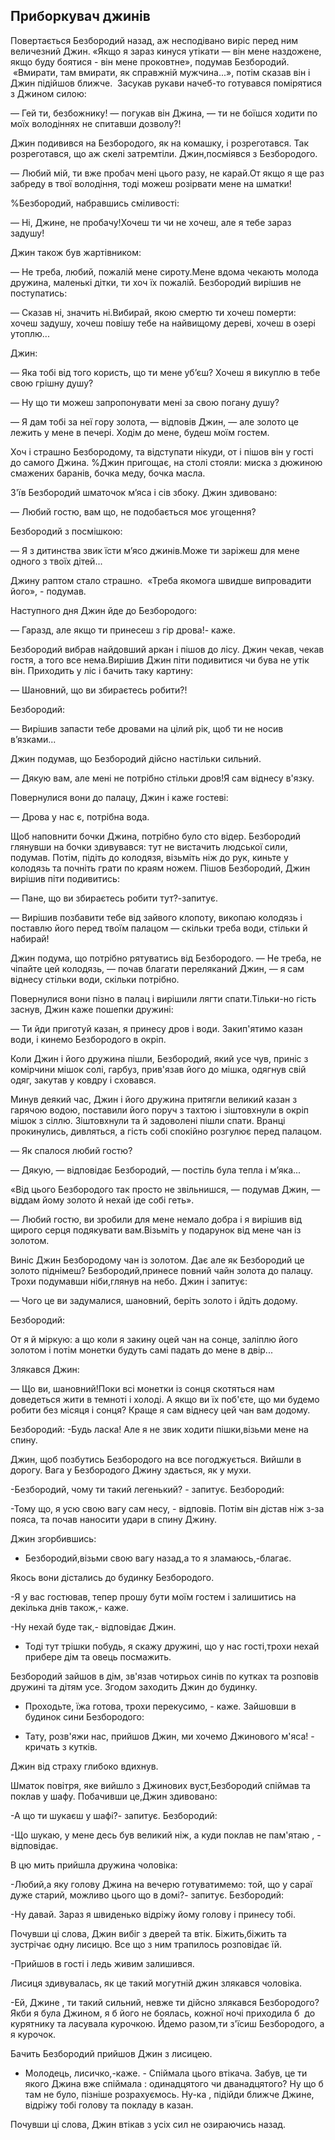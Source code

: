 ## Приборкувач джинів

Повертається Безбородий назад, аж несподівано виріс перед ним величезний Джин.
«Якщо я зараз кинуся утікати — він мене наздожене, якщо буду боятися - він мене проковтне», подумав Безбородий.
 «Вмирати, там вмирати, як справжній мужчина...», потім сказав він і Джин підійшов ближче.
 Засукав рукави начеб-то готувався помірятися з Джином силою:

— Гей ти, безбожнику! — погукав він Джина, — ти не боїшся ходити по моїх володіннях не спитавши дозволу?!

Джин подивився на Безбородого, як на комашку, і розреготався.
Так розреготався, що аж скелі затремтіли.
Джин,посміявся з Безбородого.

— Любий мій, ти вже пробач мені цього разу, не карай.От якщо я ще раз забреду в твої володіння, тоді можеш розірвати мене на шматки!

%Безбородий, набравшись сміливості:

— Ні, Джине, не пробачу!Хочеш ти чи не хочеш, але я тебе зараз задушу!

Джин також був жартівником:

— Не треба, любий, пожалій мене сироту.Мене вдома чекають молода дружина, маленькі дітки, ти хоч їх пожалій.
Безбородий вирішив не поступатись:

— Сказав ні, значить ні.Вибирай, якою смертю ти хочеш померти: хочеш задушу, хочеш повішу тебе на найвищому дереві, хочеш в озері утоплю...

Джин:

— Яка тобі від того користь, що ти мене уб’єш?
Хочеш я викуплю в тебе свою грішну душу?

— Ну що ти можеш запропонувати мені за свою погану душу?  

— Я дам тобі за неї гору золота, — відповів Джин, — але золото це лежить у мене в печері.
Ходім до мене, будеш моїм гостем.

Хоч і страшно Безбородому, та відступати нікуди, от і пішов він у гості до самого Джина.
%Джин пригощає, на столі стояли: миска з дюжиною смажених баранів, бочка меду, бочка масла.

З'їв Безбородий шматочок м’яса і сів збоку.
Джин здивовано:

— Любий гостю, вам що, не подобається моє угощення?

Безбородий з посмішкою:

— Я з дитинства звик їсти м’ясо джинів.Може ти заріжеш для мене одного з твоїх дітей...

Джину раптом стало страшно.
 «Треба якомога швидше випровадити його», - подумав.

Наступного дня Джин йде до Безбородого:

— Гаразд, але якщо ти принесеш з гір дрова!- каже.

Безбородий вибрав найдовший аркан і пішов до лісу.
Джин чекав, чекав гостя, а того все нема.Вирішив Джин піти подивитися чи бува не утік він.
Приходить у ліс і бачить таку картину:

— Шановний, що ви збираєтесь робити?!

Безбородий:

— Вирішив запасти тебе дровами на цілий рік, щоб ти не носив в’язками...

Джин подумав, що Безбородий дійсно настільки сильний.

— Дякую вам, але мені не потрібно стільки дров!Я сам віднесу в'язку.

Повернулися вони до палацу, Джин і каже гостеві:

— Дрова у нас є, потрібна вода.

Щоб наповнити бочки Джина, потрібно було сто відер.
Безбородий глянувши на бочки здивувався: тут не вистачить людської сили, подумав.
Потім, підіть до колодязя, візьміть ніж до рук, киньте у колодязь та почніть грати по краям ножем.
Пішов Безбородий, Джин вирішив піти подивитись:

— Пане, що ви збираєтесь робити тут?-запитує.

— Вирішив позбавити тебе від зайвого клопоту, викопаю колодязь і поставлю його перед твоїм палацом — скільки треба води, стільки й набирай!

Джин подума, що потрібно рятуватись від Безбородого.
— Не треба, не чіпайте цей колодязь, — почав благати переляканий Джин, — я сам віднесу стільки води, скільки потрібно.

Повернулися вони пізно в палац і вирішили лягти спати.Тільки-но гість заснув, Джин каже пошепки дружині:

— Ти йди приготуй казан, я принесу дров і води.
Закип'ятимо казан води, і кинемо Безбородого в окріп.

Коли Джин і його дружина пішли, Безбородий, який усе чув, приніс з комірчини мішок солі, гарбуз, прив'язав його до мішка, одягнув свій одяг, закутав у ковдру і сховався.

Минув деякий час, Джин і його дружина притягли великий казан з гарячою водою, поставили його поруч з тахтою і зіштовхнули в окріп мішок з сіллю.
Зіштовхнули та й задоволені пішли спати.
Вранці прокинулись, дивляться, а гість собі спокійно розгулює перед палацом.

— Як спалося любий гостю?

— Дякую, — відповідає Безбородий, — постіль була тепла і м’яка...

«Від цього Безбородого так просто не звільнишся, — подумав Джин, — віддам йому золото й нехай іде собі геть».

— Любий гостю, ви зробили для мене немало добра і я вирішив від щирого серця подякувати вам.Візьміть у подарунок від мене чан із золотом.

Виніс Джин Безбородому чан із золотом.
Дає але як Безбородий це золото піднімеш?
Безбородий,принесе повний чайн золота до палацу.
Трохи подумавши ніби,глянув на небо.
Джин і запитує:

— Чого це ви задумалися, шановний, беріть золото і йдіть додому.

Безбородий:

От я й міркую: а що коли я закину оцей чан на сонце, заліплю його золотом і потім монетки будуть самі падать до мене в двір...

Злякався Джин:

— Що ви, шановний!Поки всі монетки із сонця скотяться нам доведеться жити в темноті і холоді.
А якщо ви їх поб'єте, що ми будемо робити без місяця і сонця?
Краще я сам віднесу цей чан вам додому.

Безбородий:
-Будь ласка! Але я не звик ходити пішки,візьми мене на спину.

Джин, щоб позбутись Безбородого на все погоджується.
Вийшли в дорогу.
Вага у Безбородого Джину здається, як у мухи.

-Безбородий, чому ти такий легенький? - запитує.
Безбородий:

-Тому що, я усю свою вагу сам несу, - відповів.
Потім він дістав ніж з-за пояса, та почав наносити удари в спину Джину.

Джин згорбившись:

- Безбородий,візьми свою вагу назад,а то я зламаюсь,-благає.

Якось вони дістались до будинку Безбородого.

-Я у вас гостював, тепер прошу бути моїм гостем і залишитись на декілька днів також,- каже.

-Ну нехай буде так,- відповідає Джин.

- Тоді тут трішки побудь, я скажу дружині, що у нас гості,трохи нехай прибере дім та овець посмажить.

Безбородий зайшов в дім, зв'язав чотирьох синів по кутках та розповів дружині та дітям усе.
Згодом заходить Джин до будинку.

- Проходьте, їжа готова, трохи перекусимо, - каже.
Зайшовши в будинок сини Безбородого:

- Тату, розв'яжи нас, прийшов Джин, ми хочемо Джинового м'яса! - кричать з кутків.

Джин від страху глибоко вдихнув.

Шматок повітря, яке вийшло з Джинових вуст,Безбородий спіймав та поклав у шафу.
Побачивши це,Джин здивовано:

-А що ти шукаєш у шафі?- запитує.
Безбородий:

-Що шукаю, у мене десь був великий ніж, а куди поклав не пам'ятаю , - відповідає.

В цю мить прийшла дружина чоловіка:

-Любий,а яку голову Джина на вечерю готуватимемо: той, що у сараї дуже старий, можливо цього що в домі?- запитує.
Безбородий:

-Ну давай. Зараз я швиденько відріжу йому голову і принесу тобі.

Почувши ці слова, Джин вибіг з дверей та втік.
Біжить,біжить та зустрічає одну лисицю.
Все що з ним трапилось розповідає їй.

-Прийшов в гості і ледь живим залишився.

Лисиця здивувалась, як це такий могутній джин злякався чоловіка.

-Ей, Джине , ти такий сильний, невже ти дійсно злякався Безбородого?
Якби я була Джином, я б його не боялась, кожної ночі приходила б  до курятнику та ласувала курочкою.
Йдемо разом,ти з'їсиш Безбородого, а я курочок.

Бачить Безбородий прийшов Джин з лисицею.

- Молодець, лисичко,-каже. - Спіймала цього втікача.
Забув, це ти якого Джина вже спіймала : одинадцятого чи дванадцятого?
Ну що б там не було, пізніше розрахуємось.
Ну-ка , підійди ближче Джине, відріжу тобі голову та покладу в казан.

Почувши ці слова, Джин втікав з усіх сил не озираючись назад.

